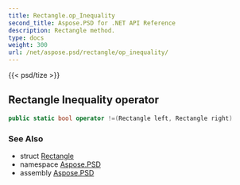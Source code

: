 ```yaml
---
title: Rectangle.op_Inequality
second_title: Aspose.PSD for .NET API Reference
description: Rectangle method. 
type: docs
weight: 300
url: /net/aspose.psd/rectangle/op_inequality/
---
```

{{< psd/tize >}}
## Rectangle Inequality operator

```csharp
public static bool operator !=(Rectangle left, Rectangle right)
```

### See Also

* struct [Rectangle](../)
* namespace [Aspose.PSD](../../rectangle/)
* assembly [Aspose.PSD](../../../)


